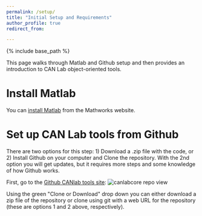 ```yaml
---
permalink: /setup/
title: "Initial Setup and Requirements"
author_profile: true
redirect_from: 

---
```


{% include base_path %}

This page walks through Matlab and Github setup and then provides an introduction to CAN Lab object-oriented tools.

Install Matlab
======
You can [install Matlab](https://www.mathworks.com/) from the Mathworks website. 

Set up CAN Lab tools from Github
======
There are two options for this step: 1) Download a .zip file with the code, or 2) Install Github on your computer and Clone 
the repository.  With the 2nd option you will get updates, but it requires more steps and some knowledge of how Github works.

First, go to the [Github CANlab tools site](https://github.com/canlab/CanlabCore):
![canlabcore repo view](/CanlabCore/docs/images/canlabcore.png) 

Using the green "Clone or Download" drop down you can either download a zip file of the repository or clone using git with 
a web URL for the repository (these are options 1 and 2 above, respectively).
